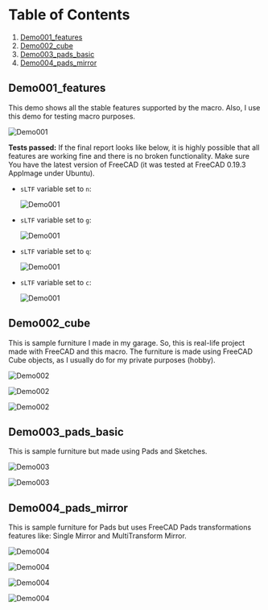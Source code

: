 # Table of Contents

1. [Demo001_features](#demo001_features)
2. [Demo002_cube](#demo002_cube)
3. [Demo003_pads_basic](#demo003_pads_basic)
4. [Demo004_pads_mirror](#demo004_pads_mirror)

## Demo001_features

This demo shows all the stable features supported by the macro. Also, I use this demo for testing macro purposes.

![Demo001](https://raw.githubusercontent.com/dprojects/getDimensions/master/Demo/Screenshots/Demo001/001.png)

**Tests passed:** If the final report looks like below, it is highly possible that all features are working fine and there is no broken functionality. Make sure You have the latest version of FreeCAD (it was tested at FreeCAD 0.19.3 AppImage under Ubuntu).

* `sLTF` variable set to `n`:

	![Demo001](https://raw.githubusercontent.com/dprojects/getDimensions/master/Demo/Screenshots/Demo001/002.png)

* `sLTF` variable set to `g`:

	![Demo001](https://raw.githubusercontent.com/dprojects/getDimensions/master/Demo/Screenshots/Demo001/003.png)

* `sLTF` variable set to `q`:

	![Demo001](https://raw.githubusercontent.com/dprojects/getDimensions/master/Demo/Screenshots/Demo001/004.png)
	
* `sLTF` variable set to `c`:

	![Demo001](https://raw.githubusercontent.com/dprojects/getDimensions/master/Demo/Screenshots/Demo001/005.png)

## Demo002_cube

This is sample furniture I made in my garage. So, this is real-life project made with FreeCAD and this macro. The furniture is made using FreeCAD Cube objects, as I usually do for my private purposes (hobby).

![Demo002](https://raw.githubusercontent.com/dprojects/getDimensions/master/Demo/Screenshots/Demo002/001.png)

![Demo002](https://raw.githubusercontent.com/dprojects/getDimensions/master/Demo/Screenshots/Demo002/002.png)

![Demo002](https://raw.githubusercontent.com/dprojects/getDimensions/master/Demo/Screenshots/Demo002/003.png)

## Demo003_pads_basic

This is sample furniture but made using Pads and Sketches. 

![Demo003](https://raw.githubusercontent.com/dprojects/getDimensions/master/Demo/Screenshots/Demo003/001.png)

![Demo003](https://raw.githubusercontent.com/dprojects/getDimensions/master/Demo/Screenshots/Demo003/002.png)


## Demo004_pads_mirror

This is sample furniture for Pads but uses FreeCAD Pads transformations features like: Single Mirror and MultiTransform Mirror.

![Demo004](https://raw.githubusercontent.com/dprojects/getDimensions/master/Demo/Screenshots/Demo004/001.png)

![Demo004](https://raw.githubusercontent.com/dprojects/getDimensions/master/Demo/Screenshots/Demo004/002.png)

![Demo004](https://raw.githubusercontent.com/dprojects/getDimensions/master/Demo/Screenshots/Demo004/003.png)

![Demo004](https://raw.githubusercontent.com/dprojects/getDimensions/master/Demo/Screenshots/Demo004/004.png)
